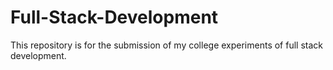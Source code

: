 # Full-Stack-Development
This repository is for the submission of my college experiments of full stack development.
